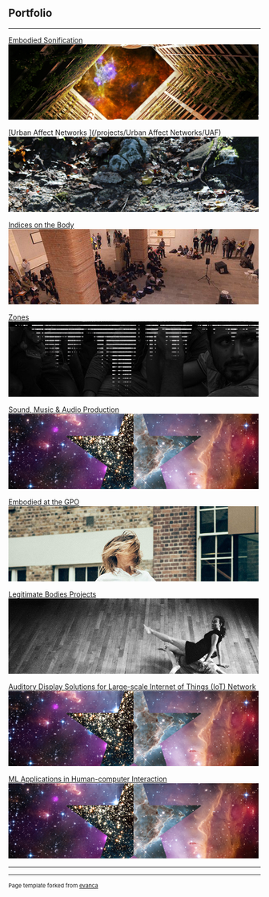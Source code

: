 ## Portfolio

---
<!-- //Use some ahref tags to make the images link across to the pages also -->
[Embodied Sonification](/projects/embodied_sonification/embodied_sonification)
<img src="images/tabs/HCtab.png?raw=true"/>

[Urban Affect Networks ](/projects/Urban Affect Networks/UAF)
<img src="images/tabs/UAFtab.png?raw=true"/>

[Indices on the Body](/projects/indices/indices_audio)
<img src="images/tabs/JLNtab.png?raw=true"/>

[Zones](/projects/embodied_sonification/embodied_sonification)
<img src="images/tabs/ZNStab.jpg?raw=true"/>

[Sound, Music & Audio Production](/projects/Music/music)
<img src="images/tabs/STRtab.png?raw=true"/>

[Embodied at the GPO](/projects/embodied_sonification/embodied_sonification)
<img src="images/tabs/GPOtab.png?raw=true"/>

[Legitimate Bodies Projects](/projects/Music/music)
<img src="images/tabs/LBtab.jpg?raw=true"/>

[Auditory Display Solutions for Large-scale Internet of Things (IoT) Network ](/projects/ad4iot/AD4IoT)
<img src="images/tabs/STRtab.png?raw=true"/>

[ML Applications in Human-computer Interaction](/projects/Music/music)
<img src="images/tabs/STRtab.png?raw=true"/>

---

---
<p style="font-size:11px">Page template forked from <a href="https://github.com/evanca/quick-portfolio">evanca</a></p>
<!-- Remove above link if you don't want to attibute -->
